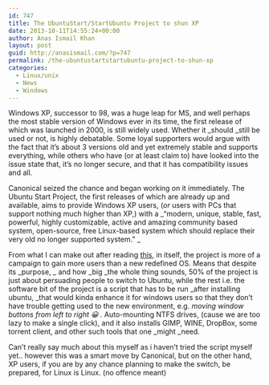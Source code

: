 ```yaml
---
id: 747
title: The UbuntuStart/StartUbuntu Project to shun XP
date: 2013-10-11T14:55:24+00:00
author: Anas Ismail Khan
layout: post
guid: http://anasismail.com/?p=747
permalink: /the-ubuntustartstartubuntu-project-to-shun-xp
categories:
  - Linux/unix
  - News
  - Windows
---
```

Windows XP, successor to 98, was a huge leap for MS, and well perhaps the most stable version of Windows ever in its time, the first release of which was launched in 2000, is still widely used. Whether it _should _still be used or not, is highly debatable. Some loyal supporters would argue with the fact that it&#8217;s about 3 versions old and yet extremely stable and supports everything, while others who have (or at least claim to) have looked into the issue state that, it&#8217;s no longer secure, and that it has compatibility issues and all.

Canonical seized the chance and began working on it immediately. The Ubuntu Start Project, the first releases of which are already up and available, aims to provide Windows XP users, (_or_ users with PCs that support nothing much higher than XP,) with a _&#8220;modern, unique, stable, fast, powerful, highly customizable, active and amazing community based system, open-source, free Linux-based system which should replace their very old no longer supported system.&#8221; _

From what I can make out after reading [this](https://launchpad.net/ubuntustart), in itself, the project is more of a campaign to gain more users than a new redefined OS. Means that despite its _purpose, _ and how _big _the whole thing sounds, 50% of the project is just about persuading people to switch to Ubuntu, while the rest i.e. the software bit of the project is a script that has to be run _after installing ubuntu, _that would kinda enhance it for windows users so that they don&#8217;t have trouble getting used to the new environment, e.g. _moving window buttons from left to right 😀 ._ Auto-mounting NTFS drives, (cause we are too lazy to make a single click), and it also installs GIMP, WINE, DropBox, some torrent client, and other such tools that one _might _need.

Can&#8217;t really say much about this myself as i haven&#8217;t tried the script myself yet.. however this was a smart move by Canonical, but on the other hand, XP users, if you are by any chance planning to make the switch, be prepared, for Linux is Linux. (no offence meant)